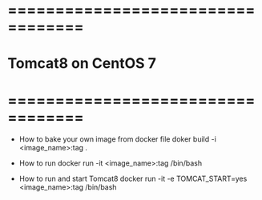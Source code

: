 # ==================================
# Tomcat8 on CentOS 7
# ==================================

- How to bake your own image from docker file
  doker build -i <image_name>:tag .

- How to run
  docker run -it <image_name>:tag /bin/bash

- How to run and start Tomcat8
  docker run -it -e TOMCAT_START=yes <image_name>:tag /bin/bash
